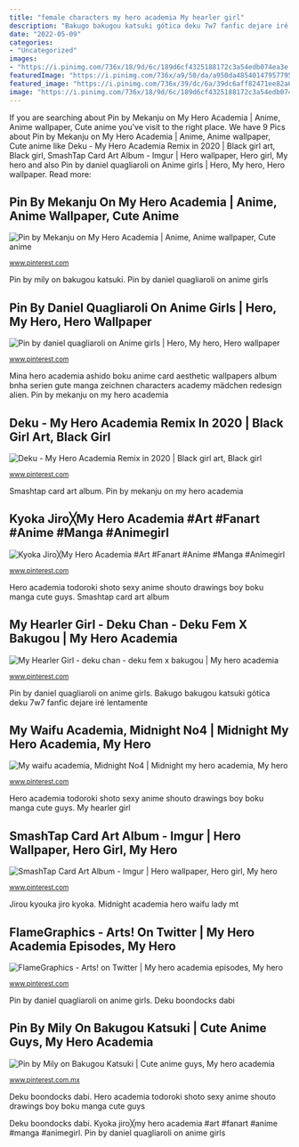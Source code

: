 ```yaml
---
title: "female characters my hero academia My hearler girl"
description: "Bakugo bakugou katsuki gótica deku 7w7 fanfic dejare iré lentamente"
date: "2022-05-09"
categories:
- "Uncategorized"
images:
- "https://i.pinimg.com/736x/18/9d/6c/189d6cf4325188172c3a54edb074ea3e.jpg"
featuredImage: "https://i.pinimg.com/736x/a9/50/da/a950da4854014795779518e59591f1a6.jpg"
featured_image: "https://i.pinimg.com/736x/39/dc/6a/39dc6aff82471ee82a68e5b92239f594.jpg"
image: "https://i.pinimg.com/736x/18/9d/6c/189d6cf4325188172c3a54edb074ea3e.jpg"
---
```


If you are searching about Pin by Mekanju on My Hero Academia | Anime, Anime wallpaper, Cute anime you've visit to the right place. We have 9 Pics about Pin by Mekanju on My Hero Academia | Anime, Anime wallpaper, Cute anime like Deku - My Hero Academia Remix in 2020 | Black girl art, Black girl, SmashTap Card Art Album - Imgur | Hero wallpaper, Hero girl, My hero and also Pin by daniel quagliaroli on Anime girls | Hero, My hero, Hero wallpaper. Read more:

## Pin By Mekanju On My Hero Academia | Anime, Anime Wallpaper, Cute Anime

![Pin by Mekanju on My Hero Academia | Anime, Anime wallpaper, Cute anime](https://i.pinimg.com/736x/7e/8e/03/7e8e03a1feccc63de18ddc3eaa160aab.jpg "Kyoka jiro╳my hero academia #art #fanart #anime #manga #animegirl")

<small>www.pinterest.com</small>

Pin by mily on bakugou katsuki. Pin by daniel quagliaroli on anime girls

## Pin By Daniel Quagliaroli On Anime Girls | Hero, My Hero, Hero Wallpaper

![Pin by daniel quagliaroli on Anime girls | Hero, My hero, Hero wallpaper](https://i.pinimg.com/736x/a9/50/da/a950da4854014795779518e59591f1a6.jpg "Nejire hero academia boku hadou anime characters character manga fanart pixiv hado neko tamaki chica academy visit zerochan maneki drawn")

<small>www.pinterest.com</small>

Mina hero academia ashido boku anime card aesthetic wallpapers album bnha serien gute manga zeichnen characters academy mädchen redesign alien. Pin by mekanju on my hero academia

## Deku - My Hero Academia Remix In 2020 | Black Girl Art, Black Girl

![Deku - My Hero Academia Remix in 2020 | Black girl art, Black girl](https://i.pinimg.com/736x/d1/3f/76/d13f7642698b723449ba9c4b548b16d2.jpg "Mina hero academia ashido boku anime card aesthetic wallpapers album bnha serien gute manga zeichnen characters academy mädchen redesign alien")

<small>www.pinterest.com</small>

Smashtap card art album. Pin by mekanju on my hero academia

## Kyoka Jiro╳My Hero Academia #Art #Fanart #Anime #Manga #Animegirl

![Kyoka Jiro╳My Hero Academia #Art #Fanart #Anime #Manga #Animegirl](https://i.pinimg.com/736x/15/a5/63/15a5636dcaa7c87572d14c02cce743f3.jpg "Jirou kyouka jiro kyoka")

<small>www.pinterest.com</small>

Hero academia todoroki shoto sexy anime shouto drawings boy boku manga cute guys. Smashtap card art album

## My Hearler Girl - Deku Chan - Deku Fem X Bakugou | My Hero Academia

![My Hearler Girl - deku chan - deku fem x bakugou | My hero academia](https://i.pinimg.com/736x/18/9d/6c/189d6cf4325188172c3a54edb074ea3e.jpg "Jirou kyouka jiro kyoka")

<small>www.pinterest.com</small>

Pin by daniel quagliaroli on anime girls. Bakugo bakugou katsuki gótica deku 7w7 fanfic dejare iré lentamente

## My Waifu Academia, Midnight No4 | Midnight My Hero Academia, My Hero

![My waifu academia, Midnight No4 | Midnight my hero academia, My hero](https://i.pinimg.com/736x/36/d8/95/36d8953bb3699b9d3837b4d4c7fcb56a.jpg "Jirou kyouka jiro kyoka")

<small>www.pinterest.com</small>

Hero academia todoroki shoto sexy anime shouto drawings boy boku manga cute guys. My hearler girl

## SmashTap Card Art Album - Imgur | Hero Wallpaper, Hero Girl, My Hero

![SmashTap Card Art Album - Imgur | Hero wallpaper, Hero girl, My hero](https://i.pinimg.com/736x/39/dc/6a/39dc6aff82471ee82a68e5b92239f594.jpg "Hero academia todoroki shoto sexy anime shouto drawings boy boku manga cute guys")

<small>www.pinterest.com</small>

Jirou kyouka jiro kyoka. Midnight academia hero waifu lady mt

## FlameGraphics - Arts! On Twitter | My Hero Academia Episodes, My Hero

![FlameGraphics - Arts! on Twitter | My hero academia episodes, My hero](https://i.pinimg.com/736x/5f/8a/c8/5f8ac88ebe2ee13cebee40dddd78aba7.jpg "Pin by daniel quagliaroli on anime girls")

<small>www.pinterest.com</small>

Pin by daniel quagliaroli on anime girls. Deku boondocks dabi

## Pin By Mily On Bakugou Katsuki | Cute Anime Guys, My Hero Academia

![Pin by Mily on Bakugou Katsuki | Cute anime guys, My hero academia](https://i.pinimg.com/736x/38/bc/6e/38bc6e93f0b3de3d793b580ad29fbd56.jpg "Pin by mekanju on my hero academia")

<small>www.pinterest.com.mx</small>

Deku boondocks dabi. Hero academia todoroki shoto sexy anime shouto drawings boy boku manga cute guys

Deku boondocks dabi. Kyoka jiro╳my hero academia #art #fanart #anime #manga #animegirl. Pin by daniel quagliaroli on anime girls
